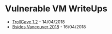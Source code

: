 # Vulnerable VM WriteUps

* [TrollCave 1.2](https://github.com/ofasgard/VulnVMWriteUps/blob/master/writeups/TrollCave.md) - 14/04/2018
* [Bsides Vancouver 2018](https://github.com/ofasgard/VulnVMWriteUps/blob/master/writeups/Bsides2018.md) - 16/04/2018

